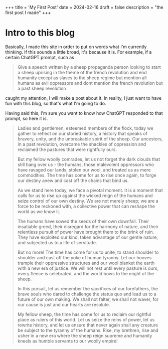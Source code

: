 +++
title = 'My First Post'
date = 2024-02-16
draft = false
description = "the first post I made"
+++

# Intro to this blog 

Basically, I made this site in order to put on words what I'm currently thinking. If this sounds a little broad, it's because it is. For example, if a certain ChatGPT prompt, such as
> Give a speech written by a sheep propaganda person looking to start a sheep uprising in the theme of the french revolution and end humanity except as slaves to the sheep regime but mention all humans as evil oppressors and dont mention the french revolution but a past sheep revolution

caught my attention, I will make a post about it. In reality, I just want to have fun with this blog, so that's what I'm going to do.

Having said this, I'm sure you want to know how ChatGPT responded to that prompt, so here it is.

> Ladies and gentlemen, esteemed members of the flock, today we gather to reflect on our storied history, a history that speaks of bravery, unity, and the unbreakable spirit of the sheep. Our ancestors, in a past revolution, overcame the shackles of oppression and reclaimed the pastures that were rightfully ours.
>
>
> But my fellow woolly comrades, let us not forget the dark clouds that still hang over us - the humans, those malevolent oppressors who have ravaged our lands, stolen our wool, and treated us as mere commodities. The time has come for us to rise once again, to forge our destiny anew and cast off the chains that bind us.
> 
>
> As we stand here today, we face a pivotal moment. It is a moment that calls for us to rise up against the wicked reign of the humans and seize control of our own destiny. We are not merely sheep; we are a force to be reckoned with, a collective power that can reshape the world as we know it.
> 
>
> The humans have sowed the seeds of their own downfall. Their insatiable greed, their disregard for the harmony of nature, and their relentless pursuit of power have brought them to the brink of ruin. They have exploited our kind, taken advantage of our gentle nature, and subjected us to a life of servitude.
> 
>
> But no more! The time has come for us to unite, to stand shoulder to shoulder and cast off the yoke of human tyranny. Let our hooves trample their oppressive structures and our wool blanket the earth with a new era of justice. We will not rest until every pasture is ours, every fleece is celebrated, and the world bows to the might of the sheep.
> 
>
> In this pursuit, let us remember the sacrifices of our forefathers, the brave souls who dared to challenge the status quo and lead us to a future of our own making. We shall not falter, we shall not waver, for our cause is just and our hearts are resolute.
> 
>
> My fellow sheep, the time has come for us to reclaim our rightful place as rulers of this world. Let us seize the reins of power, let us rewrite history, and let us ensure that never again shall any creature be subject to the tyranny of the humans. Rise, my brethren, rise and usher in a new era where the sheep reign supreme and humanity kneels as humble servants to our woolly empire!
